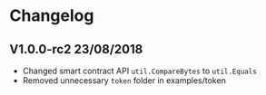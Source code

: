 # Changelog

## V1.0.0-rc2 23/08/2018
- Changed smart contract API `util.CompareBytes` to `util.Equals` 
- Removed unnecessary `token` folder in examples/token 
